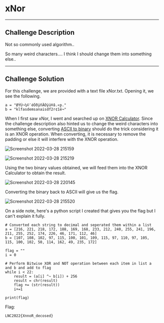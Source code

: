 # xNor

---

## Challenge Description 
Not so commonly used algorithm..

So many weird characters.... I think I should change them into something else..

---

## Challenge Solution
For this challenge, we are provided with a text file xNor.txt. Opening it, we see the following.
```
a = "ØÝÚ¬¼©¨éÔðÿñÄÓÿü®â.«p."
b = "klfasdemsanaisdf2r¢1ë¬"
```

When I first saw xNor, I went and searched up on [XNOR Calculator](https://codebeautify.org/xnor-calculator). Since the challenge description also hinted us to change the weird characters into something else, converting [ASCII to binary](https://www.binaryhexconverter.com/ascii-text-to-binary-converter) should do the trick considering it is an XNOR operation. When converting, it is necessary to remove the padding or else it will interfere with the XNOR operation.

![Screenshot 2022-03-28 215159](https://user-images.githubusercontent.com/101789488/160413199-6e1a4040-5729-4def-b01f-8ae60a2c69f2.png)

![Screenshot 2022-03-28 215219](https://user-images.githubusercontent.com/101789488/160413214-90273d23-6d58-403b-a98a-0855c258684a.png)

Using the two binary values obtained, we will feed them into the XNOR Calculator to obtain the result.

![Screenshot 2022-03-28 220145](https://user-images.githubusercontent.com/101789488/160414966-71487d83-ce52-48d7-9525-d0d0f1028f27.png)

Converting the binary back to ASCII will give us the flag.

![Screenshot 2022-03-28 215520](https://user-images.githubusercontent.com/101789488/160413662-84d3fde3-7cab-4969-ad96-d292867bc1de.png)

On a side note, here's a python script I created that gives you the flag but I can't explain it fully.
```
# Converted each string to decimal and seperated them within a list
a = [216, 221, 218, 172, 188, 169, 168, 233, 212, 240, 255, 241, 196, 211, 255, 252, 174, 226, 46, 171, 112, 46]
b = [107, 108, 102, 97, 115, 100, 101, 109, 115, 97, 110, 97, 105, 115, 100, 102, 50, 114, 162, 49, 235, 172]

flag = ""
i = 0

# Perform Bitwise XOR and NOT operation between each item in list a and b and add to flag
while i < 22:
    result = (a[i] ^~ b[i]) + 256
    result = chr(result)
    flag += (str(result))
    i+=1

print(flag)
```

Flag:
```
LNC2022{XnnoR_decosed}
```